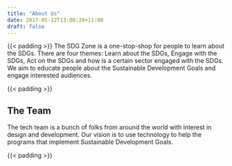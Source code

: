```yaml
---
title: "About Us"
date: 2017-05-12T13:00:29+11:00
draft: false
---
```


{{< padding >}}
The SDG Zone is a one-stop-shop for people to learn about the SDGs. There are four themes: Learn about the SDGs, Engage with the SDGs, Act on the SDGs and how is a certain sector engaged with the SDGs. We aim to educate people about the Sustainable Development Goals and engage interested audiences.

{{< padding >}}

**The Team**
---
The tech team is a bunch of folks from around the world with interest in design and development. Our vision is to use technology to help the programs that implement Sustainable Development Goals. 

{{< padding >}}
